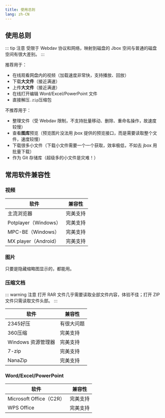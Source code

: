 ```yaml
---
title: 使用总则
lang: zh-CN
---
```


## 使用总则

::: tip 注意
受限于 Webdav 协议和网络，映射到磁盘的 Jbox 空间与普通的磁盘空间有很大差别。
:::

推荐用于： 
- 在线观看网盘内的视频（加载速度非常快，支持播放、回放）
- 下载**大文件**（接近满速）
- 上传**大文件**（接近满速）
- 在线打开编辑 Word/Excel/PowerPoint 文件
- 直接解压`.zip`压缩包

不推荐用于：
- 整理文件（受 Webdav 限制，不支持批量移动、删除、重命名操作，故速度较慢）
- 查看**图库**预览（预览图片没法用 jbox 提供的预览接口，而是需要读取整个文件，速度较慢）
- 下载很多小文件（下载小文件需要一个一个获取，效率极低，不如去 jbox 用批量下载）
- 作为 Git 存储库（超级多的小文件是灾难！）

## 常用软件兼容性
### 视频

软件     | 兼容性
-------- | -----
主流浏览器 | 完美支持
Potplayer（Windows） | 完美支持
MPC-BE（Windows） | 完美支持
MX player（Android） | 完美支持

### 图片

只要是隐藏缩略图显示的，都能用。

### 压缩文档

::: warning 注意
打开 RAR 文件几乎需要读取全部文件内容，体验不佳；打开 ZIP 文件只需读取文件头部。
:::

软件     | 兼容性
-------- | -----
2345好压 | 有很大问题
360压缩 | 完美支持
Windows 资源管理器 | 完美支持
7-zip | 完美支持
NanaZip | 完美支持

### Word/Excel/PowerPoint

软件     | 兼容性
-------- | -----
Microsoft Office（C2R） | 完美支持
WPS Office | 完美支持

